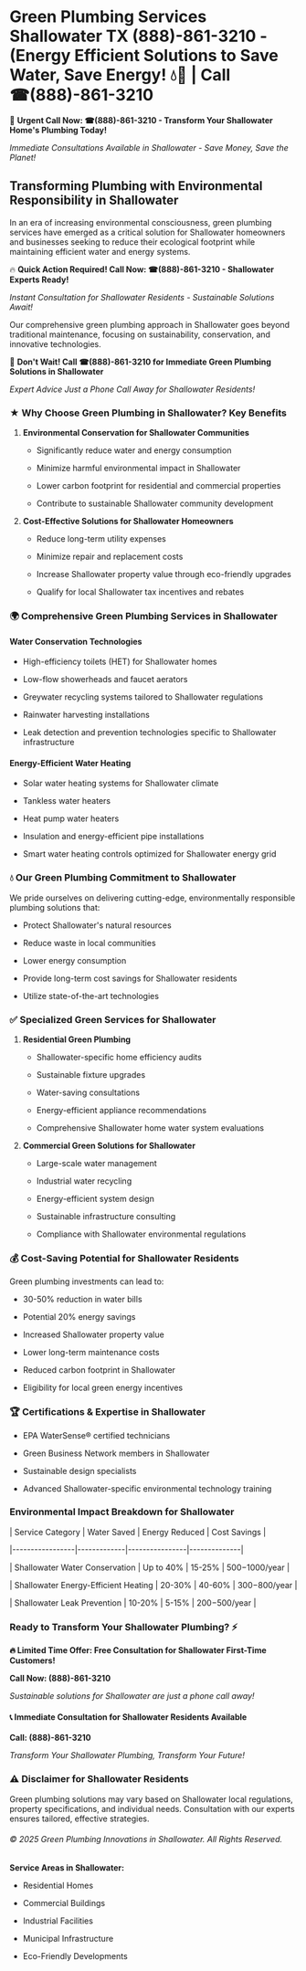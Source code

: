 # Green Plumbing Services Shallowater TX (888)-861-3210 - (Energy Efficient Solutions to Save Water, Save Energy! 💧🌿 | Call ☎(888)-861-3210

🚨 **Urgent Call Now: ☎(888)-861-3210 - Transform Your Shallowater Home's Plumbing Today!**
*Immediate Consultations Available in Shallowater - Save Money, Save the Planet!*

## Transforming Plumbing with Environmental Responsibility in Shallowater

In an era of increasing environmental consciousness, green plumbing services have emerged as a critical solution for Shallowater homeowners and businesses seeking to reduce their ecological footprint while maintaining efficient water and energy systems. 

🔥 **Quick Action Required! Call Now: ☎(888)-861-3210 - Shallowater Experts Ready!**
*Instant Consultation for Shallowater Residents - Sustainable Solutions Await!*

Our comprehensive green plumbing approach in Shallowater goes beyond traditional maintenance, focusing on sustainability, conservation, and innovative technologies.

🚨 **Don't Wait! Call ☎(888)-861-3210 for Immediate Green Plumbing Solutions in Shallowater**
*Expert Advice Just a Phone Call Away for Shallowater Residents!*

### ★ Why Choose Green Plumbing in Shallowater? Key Benefits

1. **Environmental Conservation for Shallowater Communities** 
   - Significantly reduce water and energy consumption
   - Minimize harmful environmental impact in Shallowater
   - Lower carbon footprint for residential and commercial properties
   - Contribute to sustainable Shallowater community development

2. **Cost-Effective Solutions for Shallowater Homeowners** 
   - Reduce long-term utility expenses
   - Minimize repair and replacement costs
   - Increase Shallowater property value through eco-friendly upgrades
   - Qualify for local Shallowater tax incentives and rebates

### 🌍 Comprehensive Green Plumbing Services in Shallowater

#### Water Conservation Technologies
- High-efficiency toilets (HET) for Shallowater homes
- Low-flow showerheads and faucet aerators
- Greywater recycling systems tailored to Shallowater regulations
- Rainwater harvesting installations
- Leak detection and prevention technologies specific to Shallowater infrastructure

#### Energy-Efficient Water Heating
- Solar water heating systems for Shallowater climate
- Tankless water heaters
- Heat pump water heaters
- Insulation and energy-efficient pipe installations
- Smart water heating controls optimized for Shallowater energy grid

### 💧 Our Green Plumbing Commitment to Shallowater

We pride ourselves on delivering cutting-edge, environmentally responsible plumbing solutions that:
- Protect Shallowater's natural resources
- Reduce waste in local communities
- Lower energy consumption
- Provide long-term cost savings for Shallowater residents
- Utilize state-of-the-art technologies

### ✅ Specialized Green Services for Shallowater

1. **Residential Green Plumbing**
   - Shallowater-specific home efficiency audits
   - Sustainable fixture upgrades
   - Water-saving consultations
   - Energy-efficient appliance recommendations
   - Comprehensive Shallowater home water system evaluations

2. **Commercial Green Solutions for Shallowater**
   - Large-scale water management
   - Industrial water recycling
   - Energy-efficient system design
   - Sustainable infrastructure consulting
   - Compliance with Shallowater environmental regulations

### 💰 Cost-Saving Potential for Shallowater Residents

Green plumbing investments can lead to:
- 30-50% reduction in water bills
- Potential 20% energy savings
- Increased Shallowater property value
- Lower long-term maintenance costs
- Reduced carbon footprint in Shallowater
- Eligibility for local green energy incentives

### 🏆 Certifications & Expertise in Shallowater

- EPA WaterSense® certified technicians
- Green Business Network members in Shallowater
- Sustainable design specialists
- Advanced Shallowater-specific environmental technology training

### Environmental Impact Breakdown for Shallowater

| Service Category | Water Saved | Energy Reduced | Cost Savings |
|-----------------|-------------|----------------|--------------|
| Shallowater Water Conservation | Up to 40% | 15-25% | $500-$1000/year |
| Shallowater Energy-Efficient Heating | 20-30% | 40-60% | $300-$800/year |
| Shallowater Leak Prevention | 10-20% | 5-15% | $200-$500/year |

### Ready to Transform Your Shallowater Plumbing? ⚡

**🔥 Limited Time Offer: Free Consultation for Shallowater First-Time Customers!**

**Call Now: (888)-861-3210**
*Sustainable solutions for Shallowater are just a phone call away!*

#### 📞 Immediate Consultation for Shallowater Residents Available

**Call: (888)-861-3210**
*Transform Your Shallowater Plumbing, Transform Your Future!*

### ⚠️ Disclaimer for Shallowater Residents

Green plumbing solutions may vary based on Shallowater local regulations, property specifications, and individual needs. Consultation with our experts ensures tailored, effective strategies.

###### © 2025 Green Plumbing Innovations in Shallowater. All Rights Reserved.

**Service Areas in Shallowater:** 
- Residential Homes
- Commercial Buildings
- Industrial Facilities
- Municipal Infrastructure
- Eco-Friendly Developments